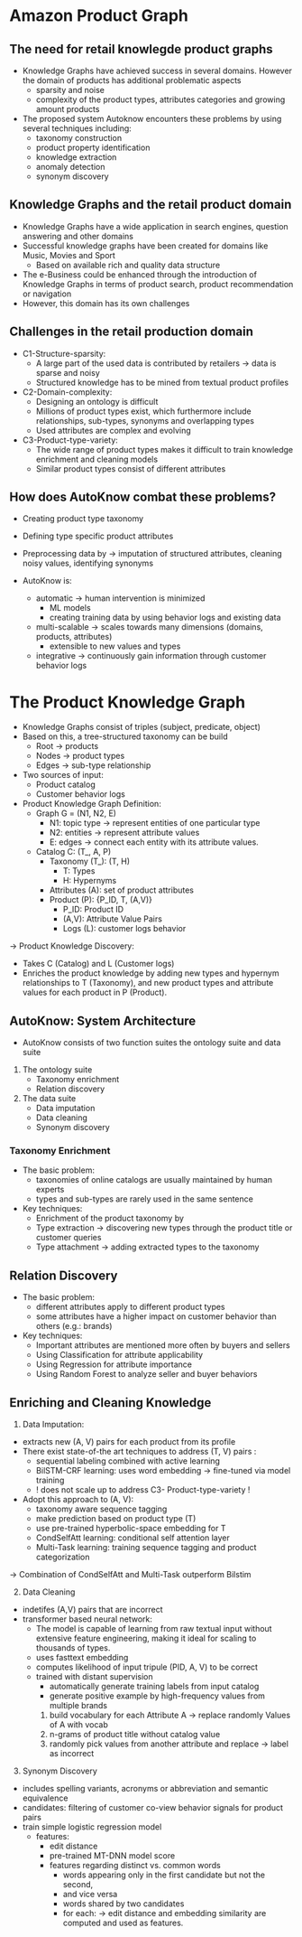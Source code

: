 
# Amazon Product Graph

## The need for retail knowlegde product graphs

- Knowledge Graphs have achieved success in several domains. However the domain of products has additional problematic aspects
  - sparsity and noise
  - complexity of the product types, attributes categories and growing amount products
- The proposed system Autoknow encounters these problems by using several techniques including:
  - taxonomy construction
  - product property identification
  - knowledge extraction
  - anomaly detection
  - synonym discovery

## Knowledge Graphs and the retail product domain
- Knowledge Graphs have a wide application in search engines, question answering and other domains
- Successful knowledge graphs have been created for domains like Music, Movies and Sport
  - Based on available rich and quality data structure
- The e-Business could be enhanced through the introduction of Knowledge Graphs in terms of product search, product recommendation or navigation
- However, this domain has its own challenges

## Challenges in the retail production domain
- C1-Structure-sparsity:
  - A large part of the used data is contributed by retailers → data is sparse and noisy
  - Structured knowledge has to be mined from textual product profiles 
- C2-Domain-complexity:
  - Designing an ontology is difficult
  - Millions of product types exist, which furthermore include relationships, sub-types, synonyms and overlapping types
  - Used attributes are complex and evolving
- C3-Product-type-variety:
  - The wide range of product types makes it difficult to train knowledge enrichment and cleaning models
  - Similar product types consist of different attributes

## How does AutoKnow combat these problems?
- Creating product type taxonomy
- Defining type specific product attributes
- Preprocessing data by → imputation of structured attributes, cleaning noisy values, identifying synonyms

- AutoKnow is:
  - automatic → human intervention is minimized
    - ML models
    - creating training data by using behavior logs and existing data
  - multi-scalable → scales towards many dimensions (domains, products, attributes)
    - extensible to new values and types
  - integrative → continuously gain information through customer behavior logs

# The Product Knowledge Graph
- Knowledge Graphs consist of triples (subject, predicate, object)
- Based on this, a tree-structured taxonomy can be build
  - Root → products
  - Nodes → product types
  - Edges → sub-type relationship
- Two sources of input:
  - Product catalog
  - Customer behavior logs
- Product Knowledge Graph Definition:
  - Graph G = (N1, N2, E)
    - N1: topic type → represent entities of one particular type
    - N2: entities → represent attribute values
    - E: edges → connect each entity with its attribute values.
  - Catalog C: (T_, A, P)
    - Taxonomy (T_): (T, H)
      - T: Types
      - H: Hypernyms
    - Attributes (A):  set of product attributes
    - Product (P): {P_ID, T, (A,V)}
      - P_ID: Product ID
      - (A,V): Attribute Value Pairs
      - Logs (L): customer logs behavior

 →  Product Knowledge Discovery: 
- Takes C (Catalog) and L (Customer logs)
- Enriches the product knowledge by adding new types and hypernym relationships to T (Taxonomy), 
and new product types and attribute values for each product in P (Product).


## AutoKnow: System Architecture
- AutoKnow consists of two function suites the ontology suite and data suite
1. The ontology suite
    - Taxonomy enrichment
    - Relation discovery
2. The data suite
    - Data imputation
    - Data cleaning
    - Synonym discovery

### Taxonomy Enrichment
- The basic problem: 
  - taxonomies of online catalogs are usually maintained by human experts
  - types and sub-types are rarely used in the same sentence 
- Key techniques:
  - Enrichment of the product taxonomy by
  - Type extraction → discovering new types through the product title or customer queries
  - Type attachment → adding extracted types to the taxonomy

## Relation Discovery
- The basic problem:
  - different attributes apply to different product types
  - some attributes have a higher impact on customer behavior than others (e.g.: brands)
- Key techniques:
  - Important attributes are mentioned more often by buyers and sellers
  - Using Classification for attribute applicability
  - Using Regression for attribute importance
  - Using Random Forest to analyze seller and buyer behaviors

## Enriching and Cleaning Knowledge
1. Data Imputation:
  - extracts new  (A, V) pairs for each product from its profile
  - There exist state-of-the art techniques  to address (T, V) pairs : 
    - sequential labeling combined with active learning
    - BilSTM-CRF learning:  uses word embedding -> fine-tuned via model training
    - ! does not scale up to address C3- Product-type-variety !
  - Adopt this approach to (A, V):
    - taxonomy aware sequence tagging
    - make prediction based on product type (T)
    - use pre-trained hyperbolic-space embedding for T
    - CondSelfAtt learning: conditional self attention layer
    - Multi-Task learning: training sequence tagging and product categorization 
   
->  Combination of CondSelfAtt and Multi-Task outperform Bilstim

2. Data Cleaning
  - indetifes (A,V) pairs that are incorrect
  - transformer based neural network:
      - The model is capable of learning from
      raw textual input without extensive feature engineering, making it
      ideal for scaling to thousands of types.
      - uses fasttext embedding
      - computes likelihood of input tripule (PID, A, V) to be correct
      - trained with distant supervision
          - automatically generate training labels from input catalog
          - generate positive example by high-frequency values from multiple brands
          1. build vocabulary for each Attribute A → replace randomly Values of A with vocab
          2. n-grams of product title without catalog value
          3. randomly pick values from another attribute and replace → label as incorrect
          
3. Synonym Discovery
  - includes spelling variants, acronyms or abbreviation and semantic equivalence
  - candidates: filtering of customer co-view behavior signals for product pairs
  - train simple logistic regression model
      - features:
          - edit distance
          - pre-trained MT-DNN model score
          - features regarding distinct vs. common
          words
              - words appearing only in the first candidate but not the second,
              - and vice versa
              - words shared by two candidates
              - for each: → edit distance and embedding similarity are
              computed and used as features.








